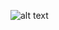 ![alt text]([https://github.com/leocklaus/projects-manager-api/blob/main/project-manager-final.drawio.png])
